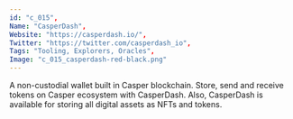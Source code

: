 ```yaml
--- 
id: "c_015", 
Name: "CasperDash", 
Website: "https://casperdash.io/", 
Twitter: "https://twitter.com/casperdash_io", 
Tags: "Tooling, Explorers, Oracles", 
Image: "c_015_casperdash-red-black.png" 
--- 
```

<!--lang:en--> 
A non-custodial wallet built in Casper blockchain. Store, send and receive tokens on Casper ecosystem with CasperDash. Also, CasperDash is available for storing all digital assets as NFTs and tokens.
<!--lang:es--] 
A non-custodial wallet built in Casper blockchain. Store, send and receive tokens on Casper ecosystem with CasperDash. Also, CasperDash is available for storing all digital assets as NFTs and tokens.
<!--lang:de--] 
A non-custodial wallet built in Casper blockchain. Store, send and receive tokens on Casper ecosystem with CasperDash. Also, CasperDash is available for storing all digital assets as NFTs and tokens.
<!--lang:fr--] 
A non-custodial wallet built in Casper blockchain. Store, send and receive tokens on Casper ecosystem with CasperDash. Also, CasperDash is available for storing all digital assets as NFTs and tokens.
<!--lang:pl--] 
A non-custodial wallet built in Casper blockchain. Store, send and receive tokens on Casper ecosystem with CasperDash. Also, CasperDash is available for storing all digital assets as NFTs and tokens.
<!--lang:pt--] 
A non-custodial wallet built in Casper blockchain. Store, send and receive tokens on Casper ecosystem with CasperDash. Also, CasperDash is available for storing all digital assets as NFTs and tokens.
[!--lang:*--> 
